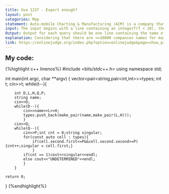 ```yaml
---
title: Uva 1237 - Expert enough?
layout: post
categories: Map
statement: Auto-mobile Charting & Manufacturing (ACM) is a company that specializes in manufacturing auto-mobile spare parts. Being one of the leading automotive companies in the world, ACM are sure to keepup the latest information in that world. In the 100-year anniversary of the company, ACM compiled a huge list of range of prices of any automobiles ever recorded in the history. ACM then wants to develop a program that they called Automobile Expert System or AES for short.The program receives a price P as an input, and searches through the database for a car maker in which P falls in their range of lowest price L and highest price H of car they ever made. The program then output the car maker name. If the database contains no or more than one car maker that satis esthe query, the program produce output `UNDETERMINED' (without quotes). Not so expert, huh? You are about to develop that program for ACM.
input: The input begins with a line containing an integerT(T < 10), the number of test cases follow. Eachcase begins with the size of the database D (D < 10000). The next each ofDlines contains M,Land H(0 < L < H < 1000000) which are the name of the maker (contains no whitespace and will never exceeds 20 characters), the car's lowest price the maker ever made, and the car's highest price the maker ever made respectively. Then there is the number of query Q(Q < 1000) follows. Each ofthe next Q lines contains an integer P(0 < P < 1000000), the query price.
Output: Output for each query should be one line containing the name of the maker, or the string `UNDETERMINED'(without quotes) if there is no maker or more than one maker that satisfies the query. You should separate output for different case by one empty line.
explanation: Considering that there are <=10000 companies names for maximum 10 test cases with 1000 companies, the complexity of simply looping through all the companies comes at 10^8 which is not ideal but viable for a 3 seconds time limit so using a vector<pair<string<int,int>>> is a way of solving this problem.
link: https://onlinejudge.org/index.php?option=onlinejudge&page=show_problem&problem=3678
---
```


<span style='font-size:20px;font-weight:bold'>My code:</span>

{%highlight c++ linenos%}
#include <bits/stdc++.h>
using namespace std;

int main(int argc, char **argv)
{
	vector<pair<string,pair<int,int>>>types;
	int t;
	cin>>t;
	while(t--){
		
		int D,L,H,Q,P;
		string name;
		cin>>D;
		while(D--){
			cin>>name>>L>>H;
			types.push_back(make_pair(name,make_pair(L,H)));
			}
		cin>>Q;
		while(Q--){
			cin>>P;int cnt = 0;string singular;
			for(const auto cell : types){
				if(cell.second.first<=P&&cell.second.second>=P){cnt++;singular = cell.first;}
				}
			if(cnt == 1)cout<<singular<<endl;
			else cout<<"UNDETERMINED"<<endl;
			}
		}
	
	return 0;
}
{%endhighlight%}